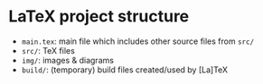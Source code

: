 LaTeX project structure
=======================

  * `main.tex`: main file which includes other source files from `src/`
  * `src/`: TeX files
  * `img/`: images & diagrams
  * `build/`: (temporary) build files created/used by [La]TeX
